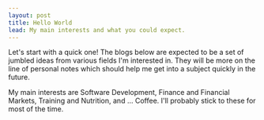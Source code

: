 ```yaml
---
layout: post
title: Hello World
lead: My main interests and what you could expect.
---
```


Let's start with a quick one! The blogs below are expected to be a set of jumbled ideas from various fields I'm interested in. They will be more on the line of personal notes which should help me get into a subject quickly in the future.

My main interests are Software Development, Finance and Financial Markets, Training and Nutrition, and ... Coffee. I'll probably stick to these for most of the time.
